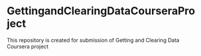 # GettingandClearingDataCourseraProject
This repository is created for submission of Getting and Clearing Data Coursera project
